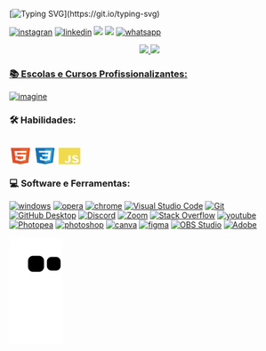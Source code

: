   [![Typing SVG](https://readme-typing-svg.herokuapp.com/?color=yellow-green&size=28&center=true&vCenter=true&width=390&height=50&duration=2000&pause=2000"&lines=Olá,+Sou+André+Rolim+Dias;Estudante+na+área+de;Full+Stack+Developer.)](https://git.io/typing-svg)

[![instagran](https://img.shields.io/badge/Instagram-E4405F.svg?logo=instagram&logoColor=white)](https://instagram.com/andrerolimdias?igshid=YmMyMTA2M2Y=)
[![linkedin](https://img.shields.io/badge/linkedin-0A66C2.svg?logo=linkedin&logoColor=white)](https://www.linkedin.com/in/andre-rolim-dias-69b68b24a/)
<a href = "mailto:andrerolimdias85@gmail.com"><img src="https://img.shields.io/badge/-Gmail-%23333.svg?logo=gmail&logoColor=white" target="_blank"></a>
<a href = "mailto:andrerolimdias_@hotmail.com"><img src="https://img.shields.io/badge/Microsoft_Outlook-0078D4.svg?logo=microsoft-outlook&logoColor=white" target="_blank"></a>
[![whatsapp](https://img.shields.io/badge/WhatsApp-25D366.svg?logo=whatsapp&logoColor=white)](https://wa.me/5511991856590?text=Ol%C3%A1%20sou%20Andre)

<div align="center">
  <a href="https://github.com/AndreRolimDias">
  <img height="180em" src="https://github-readme-stats.vercel.app/api?username=AndreRolimDias&show_icons=true&theme=tokyonight&include_all_commits=true&count_private=true"/>
  <img height="180em" src="https://github-readme-stats.vercel.app/api/top-langs/?username=AndreRolimDias&layout=compact&langs_count=7&theme=tokyonight"/>
</div>
  
  ### 📚 Escolas e Cursos Profissionalizantes:
  
  <a href="#"><img alt="imagine" src="https://img.shields.io/badge/Imagine School-F15B2A.svg?logo=Pluralsight&logoColor=white"></a>
  
  ### 🛠️ Habilidades:
  
  
<div style="display: inline_block"><br/>
 <img align="center" alt="Andre-HTML" height="30" width="40" src="https://raw.githubusercontent.com/devicons/devicon/master/icons/html5/html5-original.svg">

<img align="center" alt="Andre-CSS" height="30" width="40" src="https://raw.githubusercontent.com/devicons/devicon/master/icons/css3/css3-original.svg">

<img align="center" alt="Rafa-Js" height="30" width="40" src="https://raw.githubusercontent.com/devicons/devicon/master/icons/javascript/javascript-plain.svg">
  
  ### 💻 Software e Ferramentas:
  
  
 <a href="#"><img alt="windows" src="https://img.shields.io/badge/Windows-0078D6.svg?logo=windows&logoColor=white"></a>
  <a href="#"><img alt="opera" src="https://img.shields.io/badge/Opera-FF1B2D.svg?logo=Opera&logoColor=white"></a>
  <a href="#"><img alt="chrome" src="https://img.shields.io/badge/Google_chrome-4285F4.svg?logo=Google-chrome&logoColor=white"></a>
 <a href="#"><img alt="Visual Studio Code" src="https://img.shields.io/badge/Visual%20Studio%20Code-0078d7.svg?logo=visual-studio-code&logoColor=white"></a>
 <a href="#"><img alt="Git" src="https://img.shields.io/badge/Git-F05033.svg?logo=git&logoColor=white"></a>
 <a href="#"><img alt="GitHub Desktop" src="https://img.shields.io/badge/GitHub%20-8034A9.svg?logo=github&logoColor=white"></a>
 <a href="#"><img alt="Discord" src="https://img.shields.io/badge/-Discord-5865F2.svg?logo=discord&logoColor=white"></a> 
 <a href="#"><img alt="Zoom" src="https://img.shields.io/badge/Zoom-2D8CFF.svg?logo=zoom&logoColor=white"></a>
 <a href="#"><img alt="Stack Overflow" src="https://img.shields.io/badge/-Stack%20Overflow-FE7A16?logo=stack-overflow&logoColor=white"></a>
 <a href="#"><img alt="youtube" src="https://img.shields.io/badge/YouTube-FF0000.svg?logo=youtube&logoColor=white"></a> 
 <a href="#"><img alt="Photopea" src="https://img.shields.io/badge/Photopea-18A497?logo=photopea&logoColor=white"></a>
 <a href="#"><img alt="photoshop" src="https://img.shields.io/badge/Adobe%20Photoshop-31A8FF.svg?logo=Adobe%20Photoshop&logoColor=black"></a>
 <a href="#"><img alt="canva" src="https://img.shields.io/badge/Canva-%2300C4CC.svg?logo=Canva&logoColor=white"></a>
 <a href="#"><img alt="figma" src="https://img.shields.io/badge/Figma-F24E1E.svg?logo=figma&logoCo"></a>
 <a href="#"><img alt="OBS Studio" src="https://img.shields.io/badge/-OBS-302E31?logo=obs-studio&logoColor=white"></a>
 <a href="#"><img alt="Adobe" src="https://img.shields.io/badge/Adobe-FF0000.svg?logo=adobe&logoColor=white"></a>
 </div>

![snake gif](https://github.com/AndreRolimDias/AndreRolimDias/blob/output/github-contribution-grid-snake.svg)
  
  

